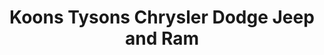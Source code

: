 ---
title: "Koons Tysons Chrysler Dodge Jeep and Ram"
url: /vienna/koons-tysons-chrysler-dodge-jeep-and-ram-chain-bridge-road/
shop: Autohaus
---